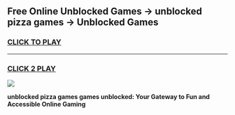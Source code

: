 
## Free Online Unblocked Games → unblocked pizza games → Unblocked Games
<h3>
<a href="https://premium.freeplayer.one?title=unblocked_pizza_games&ref=21F">CLICK TO PLAY</a></h3>
<hr>

<h3>
<a href="https://premium.freeplayer.one?title=unblocked_pizza_games&ref=21F">CLICK 2 PLAY</a>
  
</h3>

<a href="https://premium.freeplayer.one?title=unblocked_pizza_games&ref=21F/"><img src="https://clearcache.store/games.png"></a>


**unblocked pizza games games unblocked: Your Gateway to Fun and Accessible Online Gaming**
